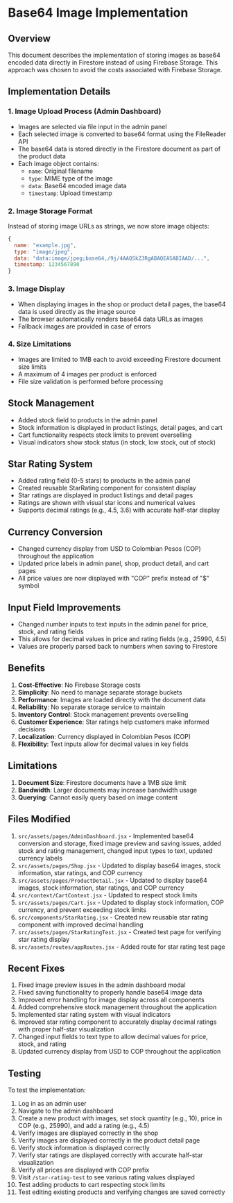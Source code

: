 # Base64 Image Implementation

## Overview
This document describes the implementation of storing images as base64 encoded data directly in Firestore instead of using Firebase Storage. This approach was chosen to avoid the costs associated with Firebase Storage.

## Implementation Details

### 1. Image Upload Process (Admin Dashboard)
- Images are selected via file input in the admin panel
- Each selected image is converted to base64 format using the FileReader API
- The base64 data is stored directly in the Firestore document as part of the product data
- Each image object contains:
  - `name`: Original filename
  - `type`: MIME type of the image
  - `data`: Base64 encoded image data
  - `timestamp`: Upload timestamp

### 2. Image Storage Format
Instead of storing image URLs as strings, we now store image objects:
```javascript
{
  name: "example.jpg",
  type: "image/jpeg",
  data: "data:image/jpeg;base64,/9j/4AAQSkZJRgABAQEASABIAAD/...",
  timestamp: 1234567890
}
```

### 3. Image Display
- When displaying images in the shop or product detail pages, the base64 data is used directly as the image source
- The browser automatically renders base64 data URLs as images
- Fallback images are provided in case of errors

### 4. Size Limitations
- Images are limited to 1MB each to avoid exceeding Firestore document size limits
- A maximum of 4 images per product is enforced
- File size validation is performed before processing

## Stock Management
- Added stock field to products in the admin panel
- Stock information is displayed in product listings, detail pages, and cart
- Cart functionality respects stock limits to prevent overselling
- Visual indicators show stock status (in stock, low stock, out of stock)

## Star Rating System
- Added rating field (0-5 stars) to products in the admin panel
- Created reusable StarRating component for consistent display
- Star ratings are displayed in product listings and detail pages
- Ratings are shown with visual star icons and numerical values
- Supports decimal ratings (e.g., 4.5, 3.6) with accurate half-star display

## Currency Conversion
- Changed currency display from USD to Colombian Pesos (COP) throughout the application
- Updated price labels in admin panel, shop, product detail, and cart pages
- All price values are now displayed with "COP" prefix instead of "$" symbol

## Input Field Improvements
- Changed number inputs to text inputs in the admin panel for price, stock, and rating fields
- This allows for decimal values in price and rating fields (e.g., 25990, 4.5)
- Values are properly parsed back to numbers when saving to Firestore

## Benefits
1. **Cost-Effective**: No Firebase Storage costs
2. **Simplicity**: No need to manage separate storage buckets
3. **Performance**: Images are loaded directly with the document data
4. **Reliability**: No separate storage service to maintain
5. **Inventory Control**: Stock management prevents overselling
6. **Customer Experience**: Star ratings help customers make informed decisions
7. **Localization**: Currency displayed in Colombian Pesos (COP)
8. **Flexibility**: Text inputs allow for decimal values in key fields

## Limitations
1. **Document Size**: Firestore documents have a 1MB size limit
2. **Bandwidth**: Larger documents may increase bandwidth usage
3. **Querying**: Cannot easily query based on image content

## Files Modified
1. `src/assets/pages/AdminDashboard.jsx` - Implemented base64 conversion and storage, fixed image preview and saving issues, added stock and rating management, changed input types to text, updated currency labels
2. `src/assets/pages/Shop.jsx` - Updated to display base64 images, stock information, star ratings, and COP currency
3. `src/assets/pages/ProductDetail.jsx` - Updated to display base64 images, stock information, star ratings, and COP currency
4. `src/context/CartContext.jsx` - Updated to respect stock limits
5. `src/assets/pages/Cart.jsx` - Updated to display stock information, COP currency, and prevent exceeding stock limits
6. `src/components/StarRating.jsx` - Created new reusable star rating component with improved decimal handling
7. `src/assets/pages/StarRatingTest.jsx` - Created test page for verifying star rating display
8. `src/assets/routes/appRoutes.jsx` - Added route for star rating test page

## Recent Fixes
1. Fixed image preview issues in the admin dashboard modal
2. Fixed saving functionality to properly handle base64 image data
3. Improved error handling for image display across all components
4. Added comprehensive stock management throughout the application
5. Implemented star rating system with visual indicators
6. Improved star rating component to accurately display decimal ratings with proper half-star visualization
7. Changed input fields to text type to allow decimal values for price, stock, and rating
8. Updated currency display from USD to COP throughout the application

## Testing
To test the implementation:
1. Log in as an admin user
2. Navigate to the admin dashboard
3. Create a new product with images, set stock quantity (e.g., 10), price in COP (e.g., 25990), and add a rating (e.g., 4.5)
4. Verify images are displayed correctly in the shop
5. Verify images are displayed correctly in the product detail page
6. Verify stock information is displayed correctly
7. Verify star ratings are displayed correctly with accurate half-star visualization
8. Verify all prices are displayed with COP prefix
9. Visit `/star-rating-test` to see various rating values displayed
10. Test adding products to cart respecting stock limits
11. Test editing existing products and verifying changes are saved correctly